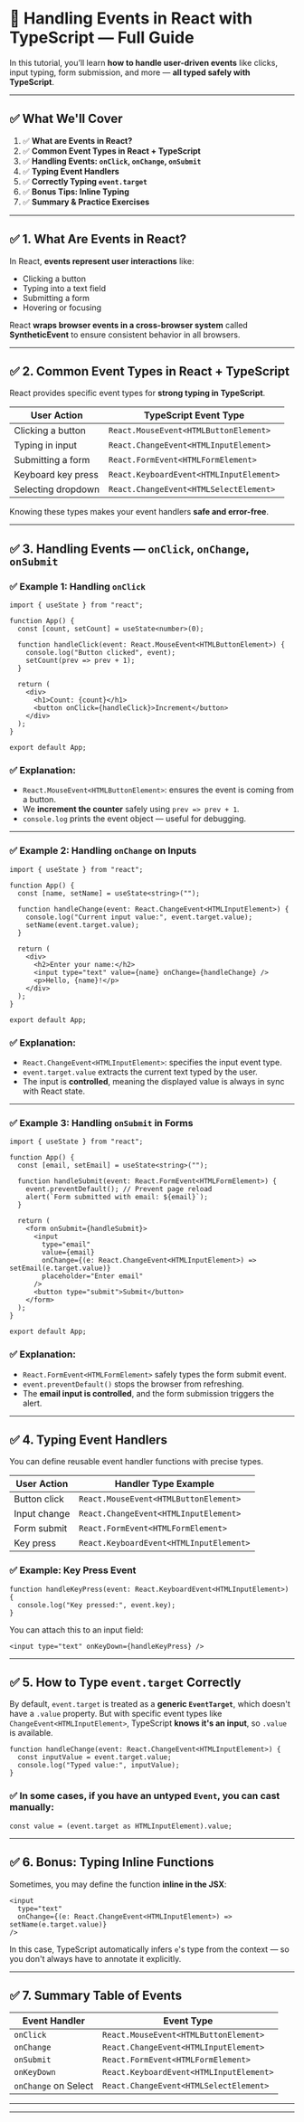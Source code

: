 # 🚀 Handling Events in React with TypeScript — Full Guide

In this tutorial, you’ll learn **how to handle user-driven events** like clicks, input typing, form submission, and more — **all typed safely with TypeScript**.

---

## ✅ What We'll Cover

1. ✅ **What are Events in React?**
2. ✅ **Common Event Types in React + TypeScript**
3. ✅ **Handling Events: `onClick`, `onChange`, `onSubmit`**
4. ✅ **Typing Event Handlers**
5. ✅ **Correctly Typing `event.target`**
6. ✅ **Bonus Tips: Inline Typing**
7. ✅ **Summary & Practice Exercises**

---

## ✅ 1. What Are Events in React?

In React, **events represent user interactions** like:

* Clicking a button
* Typing into a text field
* Submitting a form
* Hovering or focusing

React **wraps browser events in a cross-browser system** called **SyntheticEvent** to ensure consistent behavior in all browsers.

---

## ✅ 2. Common Event Types in React + TypeScript

React provides specific event types for **strong typing in TypeScript**.

| User Action        | TypeScript Event Type                   |
| ------------------ | --------------------------------------- |
| Clicking a button  | `React.MouseEvent<HTMLButtonElement>`   |
| Typing in input    | `React.ChangeEvent<HTMLInputElement>`   |
| Submitting a form  | `React.FormEvent<HTMLFormElement>`      |
| Keyboard key press | `React.KeyboardEvent<HTMLInputElement>` |
| Selecting dropdown | `React.ChangeEvent<HTMLSelectElement>`  |

Knowing these types makes your event handlers **safe and error-free**.

---

## ✅ 3. Handling Events — `onClick`, `onChange`, `onSubmit`

### ✅ Example 1: Handling `onClick`

```tsx
import { useState } from "react";

function App() {
  const [count, setCount] = useState<number>(0);

  function handleClick(event: React.MouseEvent<HTMLButtonElement>) {
    console.log("Button clicked", event);
    setCount(prev => prev + 1);
  }

  return (
    <div>
      <h1>Count: {count}</h1>
      <button onClick={handleClick}>Increment</button>
    </div>
  );
}

export default App;
```

### ✅ Explanation:

* `React.MouseEvent<HTMLButtonElement>`: ensures the event is coming from a button.
* We **increment the counter** safely using `prev => prev + 1`.
* `console.log` prints the event object — useful for debugging.

---

### ✅ Example 2: Handling `onChange` on Inputs

```tsx
import { useState } from "react";

function App() {
  const [name, setName] = useState<string>("");

  function handleChange(event: React.ChangeEvent<HTMLInputElement>) {
    console.log("Current input value:", event.target.value);
    setName(event.target.value);
  }

  return (
    <div>
      <h2>Enter your name:</h2>
      <input type="text" value={name} onChange={handleChange} />
      <p>Hello, {name}!</p>
    </div>
  );
}

export default App;
```

### ✅ Explanation:

* `React.ChangeEvent<HTMLInputElement>`: specifies the input event type.
* `event.target.value` extracts the current text typed by the user.
* The input is **controlled**, meaning the displayed value is always in sync with React state.

---

### ✅ Example 3: Handling `onSubmit` in Forms

```tsx
import { useState } from "react";

function App() {
  const [email, setEmail] = useState<string>("");

  function handleSubmit(event: React.FormEvent<HTMLFormElement>) {
    event.preventDefault(); // Prevent page reload
    alert(`Form submitted with email: ${email}`);
  }

  return (
    <form onSubmit={handleSubmit}>
      <input
        type="email"
        value={email}
        onChange={(e: React.ChangeEvent<HTMLInputElement>) => setEmail(e.target.value)}
        placeholder="Enter email"
      />
      <button type="submit">Submit</button>
    </form>
  );
}

export default App;
```

### ✅ Explanation:

* `React.FormEvent<HTMLFormElement>` safely types the form submit event.
* `event.preventDefault()` stops the browser from refreshing.
* The **email input is controlled**, and the form submission triggers the alert.

---

## ✅ 4. Typing Event Handlers

You can define reusable event handler functions with precise types.

| User Action  | Handler Type Example                    |
| ------------ | --------------------------------------- |
| Button click | `React.MouseEvent<HTMLButtonElement>`   |
| Input change | `React.ChangeEvent<HTMLInputElement>`   |
| Form submit  | `React.FormEvent<HTMLFormElement>`      |
| Key press    | `React.KeyboardEvent<HTMLInputElement>` |

### ✅ Example: Key Press Event

```tsx
function handleKeyPress(event: React.KeyboardEvent<HTMLInputElement>) {
  console.log("Key pressed:", event.key);
}
```

You can attach this to an input field:

```tsx
<input type="text" onKeyDown={handleKeyPress} />
```

---

## ✅ 5. How to Type `event.target` Correctly

By default, `event.target` is treated as a **generic `EventTarget`**, which doesn't have a `.value` property. But with specific event types like `ChangeEvent<HTMLInputElement>`, TypeScript **knows it's an input**, so `.value` is available.

```tsx
function handleChange(event: React.ChangeEvent<HTMLInputElement>) {
  const inputValue = event.target.value;
  console.log("Typed value:", inputValue);
}
```

### ✅ In some cases, if you have an untyped `Event`, you can **cast manually**:

```tsx
const value = (event.target as HTMLInputElement).value;
```

---

## ✅ 6. Bonus: Typing Inline Functions

Sometimes, you may define the function **inline in the JSX**:

```tsx
<input
  type="text"
  onChange={(e: React.ChangeEvent<HTMLInputElement>) => setName(e.target.value)}
/>
```

In this case, TypeScript automatically infers `e`'s type from the context — so you don't always have to annotate it explicitly.

---

## ✅ 7. Summary Table of Events

| Event Handler        | Event Type                              |
| -------------------- | --------------------------------------- |
| `onClick`            | `React.MouseEvent<HTMLButtonElement>`   |
| `onChange`           | `React.ChangeEvent<HTMLInputElement>`   |
| `onSubmit`           | `React.FormEvent<HTMLFormElement>`      |
| `onKeyDown`          | `React.KeyboardEvent<HTMLInputElement>` |
| `onChange` on Select | `React.ChangeEvent<HTMLSelectElement>`  |

---
---
